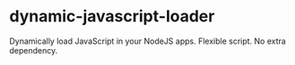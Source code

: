 # dynamic-javascript-loader
Dynamically load JavaScript in your NodeJS apps. Flexible script. No extra dependency.
